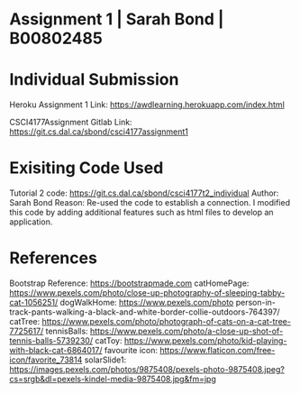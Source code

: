 # Assignment 1 | Sarah Bond | B00802485
# Individual Submission

Heroku Assignment 1 Link: 
https://awdlearning.herokuapp.com/index.html

CSCI4177Assignment Gitlab Link:
https://git.cs.dal.ca/sbond/csci4177assignment1

# Exisiting Code Used
Tutorial 2 code: https://git.cs.dal.ca/sbond/csci4177t2_individual 
    Author: Sarah Bond
    Reason: Re-used the code to establish a connection. I modified this code by adding additional features such as html files to develop an application. 

# References
Bootstrap Reference: https://bootstrapmade.com
catHomePage: https://www.pexels.com/photo/close-up-photography-of-sleeping-tabby-cat-1056251/
dogWalkHome: https://www.pexels.com/photo person-in-track-pants-walking-a-black-and-white-border-collie-outdoors-764397/
catTree: https://www.pexels.com/photo/photograph-of-cats-on-a-cat-tree-7725617/
tennisBalls: https://www.pexels.com/photo/a-close-up-shot-of-tennis-balls-5739230/
catToy: https://www.pexels.com/photo/kid-playing-with-black-cat-6864017/
favourite icon: https://www.flaticon.com/free-icon/favorite_73814
solarSlide1: https://images.pexels.com/photos/9875408/pexels-photo-9875408.jpeg?cs=srgb&dl=pexels-kindel-media-9875408.jpg&fm=jpg




